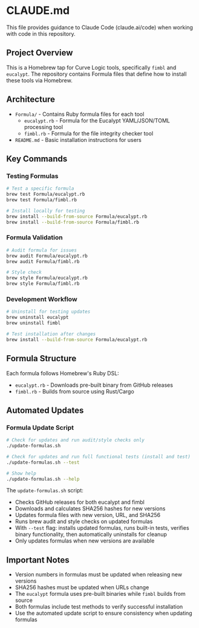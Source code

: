 # CLAUDE.md

This file provides guidance to Claude Code (claude.ai/code) when working with code in this repository.

## Project Overview

This is a Homebrew tap for Curve Logic tools, specifically `fimbl` and `eucalypt`. The repository contains Formula files that define how to install these tools via Homebrew.

## Architecture

- `Formula/` - Contains Ruby formula files for each tool
  - `eucalypt.rb` - Formula for the Eucalypt YAML/JSON/TOML processing tool
  - `fimbl.rb` - Formula for the file integrity checker tool
- `README.md` - Basic installation instructions for users

## Key Commands

### Testing Formulas
```bash
# Test a specific formula
brew test Formula/eucalypt.rb
brew test Formula/fimbl.rb

# Install locally for testing
brew install --build-from-source Formula/eucalypt.rb
brew install --build-from-source Formula/fimbl.rb
```

### Formula Validation
```bash
# Audit formula for issues
brew audit Formula/eucalypt.rb
brew audit Formula/fimbl.rb

# Style check
brew style Formula/eucalypt.rb
brew style Formula/fimbl.rb
```

### Development Workflow
```bash
# Uninstall for testing updates
brew uninstall eucalypt
brew uninstall fimbl

# Test installation after changes
brew install --build-from-source Formula/eucalypt.rb
```

## Formula Structure

Each formula follows Homebrew's Ruby DSL:
- `eucalypt.rb` - Downloads pre-built binary from GitHub releases
- `fimbl.rb` - Builds from source using Rust/Cargo

## Automated Updates

### Formula Update Script
```bash
# Check for updates and run audit/style checks only
./update-formulas.sh

# Check for updates and run full functional tests (install and test)
./update-formulas.sh --test

# Show help
./update-formulas.sh --help
```

The `update-formulas.sh` script:
- Checks GitHub releases for both eucalypt and fimbl
- Downloads and calculates SHA256 hashes for new versions
- Updates formula files with new version, URL, and SHA256
- Runs brew audit and style checks on updated formulas
- With `--test` flag: installs updated formulas, runs built-in tests, verifies binary functionality, then automatically uninstalls for cleanup
- Only updates formulas when new versions are available

## Important Notes

- Version numbers in formulas must be updated when releasing new versions
- SHA256 hashes must be updated when URLs change
- The `eucalypt` formula uses pre-built binaries while `fimbl` builds from source
- Both formulas include test methods to verify successful installation
- Use the automated update script to ensure consistency when updating formulas